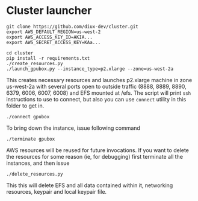 # Cluster launcher

```
git clone https://github.com/diux-dev/cluster.git
export AWS_DEFAULT_REGION=us-west-2
export AWS_ACCESS_KEY_ID=AKIA...
export AWS_SECRET_ACCESS_KEY=KAa...

cd cluster
pip install -r requirements.txt
./create_resources.py
./launch_gpubox.py --instance_type=p2.xlarge --zone=us-west-2a
```

This creates necessary resources and launches p2.xlarge machine in zone us-west-2a with several ports open to outside traffic (8888, 8889, 8890, 6379, 6006, 6007, 6008) and EFS mounted at /efs. The script will print `ssh` instructions to use to connect, but also you can use `connect` utility in this folder to get in.

```
./connect gpubox
```

To bring down the instance, issue following command
```
./terminate gpubox
```


AWS resources will be reused for future invocations. If you want to delete the resources for some reason (ie, for debugging)
first terminate all the instances, and then issue

```
./delete_resources.py
```

This this will delete EFS and all data contained within it, networking resources, keypair and local keypair file.
